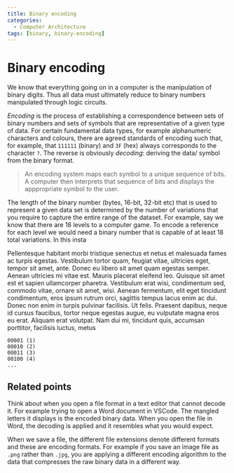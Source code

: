 ```yaml
---
title: Binary encoding
categories:
  - Computer Architecture
tags: [binary, binary-encoding]
---
```


# Binary encoding

We know that everything going on in a computer is the manipulation of binary digits. Thus all data must ultimately reduce to binary numbers manipulated through logic circuits.

_Encoding_ is the process of establishing a correspondence between sets of binary numbers and sets of symbols that are representative of a given type of data. For certain fundamental data types, for example alphanumeric characters and colours, there are agreed standards of encoding such that, for example, that `111111` (binary) and `3F` (hex) always corresponds to the character `?`. The reverse is obviously _decoding_: deriving the data/ symbol from the binary format.

> An encoding system maps each symbol to a unique sequence of bits. A computer then interprets that sequence of bits and displays the apppropriate symbol to the user.

The length of the binary number (bytes, 16-bit, 32-bit etc) that is used to represent a given data set is determined by the number of variations that you require to capture the entire range of the dataset. For example, say we know that there are 18 levels to a computer game. To encode a reference for each level we would need a binary number that is capable of at least 18 total variations. In this insta<p>Pellentesque habitant morbi tristique senectus et netus et malesuada fames ac turpis egestas. Vestibulum tortor quam, feugiat vitae, ultricies eget, tempor sit amet, ante. Donec eu libero sit amet quam egestas semper. Aenean ultricies mi vitae est. Mauris placerat eleifend leo. Quisque sit amet est et sapien ullamcorper pharetra. Vestibulum erat wisi, condimentum sed, commodo vitae, ornare sit amet, wisi. Aenean fermentum, elit eget tincidunt condimentum, eros ipsum rutrum orci, sagittis tempus lacus enim ac dui. Donec non enim in turpis pulvinar facilisis. Ut felis. Praesent dapibus, neque id cursus faucibus, tortor neque egestas augue, eu vulputate magna eros eu erat. Aliquam erat volutpat. Nam dui mi, tincidunt quis, accumsan porttitor, facilisis luctus, metus</p>

```
00001 (1)
00010 (2)
00011 (3)
00100 (4)
...
```

## Related points

Think about when you open a file format in a text editor that cannot decode it. For example trying to open a Word document in VSCode. The mangled letters it displays is the encoded binary data. When you open the file in Word, the decoding is applied and it resembles what you would expect.

When we save a file, the different file extensions denote different formats and these are encoding formats. For example if you save an image file as `.png` rather than `.jpg`, you are applying a different encoding algorithm to the data that compresses the raw binary data in a different way.
